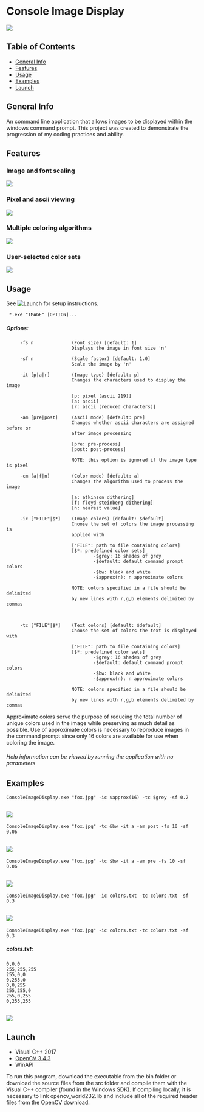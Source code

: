 # Console Image Display
![](/images/main_image.png)
## Table of Contents
* [General Info](#general-info)
* [Features](#features)
* [Usage](#usage)
* [Examples](#examples)
* [Launch](#launch)

## General Info
An command line application that allows images to be displayed within the windows command prompt. This project was created to demonstrate the progression of my coding practices and ability.

## Features
### Image and font scaling
![](/images/scaling.png)
### Pixel and ascii viewing
![](/images/image_type.png)
### Multiple coloring algorithms
![](/images/coloring_algorithms.png)
### User-selected color sets
![](/images/custom_colors.png)

## Usage
See ![Launch](#launch) for setup instructions.

     *.exe "IMAGE" [OPTION]...


##### Options:
```
     -fs n              (Font size) [default: 1]
                        Displays the image in font size 'n'
```
```
     -sf n              (Scale factor) [default: 1.0]
                        Scale the image by 'n'
```
```
     -it [p|a|r]        (Image type) [default: p]
                        Changes the characters used to display the image

                        [p: pixel (ascii 219)]
                        [a: ascii]
                        [r: ascii (reduced characters)]
```
```
     -am [pre|post]     (Ascii mode) [default: pre]
                        Changes whether ascii characters are assigned before or
                        after image processing

                        [pre: pre-process]
                        [post: post-process]

                        NOTE: this option is ignored if the image type is pixel
```
```
     -cm [a|f|n]        (Color mode) [default: a]
                        Changes the algorithm used to process the image

                        [a: atkinson dithering]
                        [f: floyd-steinberg dithering]
                        [n: nearest value]
```
```
     -ic ["FILE"|$*]    (Image colors) [default: $default]
                        Choose the set of colors the image processing is
                        applied with
						
						["FILE": path to file containing colors]
                        [$*: predefined color sets]
                                -$grey: 16 shades of grey
                                -$default: default command prompt colors
                                -$bw: black and white
                                -$approx(n): n approximate colors
								
                        NOTE: colors specified in a file should be delimited
                        by new lines with r,g,b elements delimited by commas

                        
```
```
     -tc ["FILE"|$*]    (Text colors) [default: $default]
                        Choose the set of colors the text is displayed with

                        ["FILE": path to file containing colors]
                        [$*: predefined color sets]
                                -$grey: 16 shades of grey
                                -$default: default command prompt colors
                                -$bw: black and white
                                -$approx(n): n approximate colors
								
						NOTE: colors specified in a file should be delimited
                        by new lines with r,g,b elements delimited by commas
```
Approximate colors serve the purpose of reducing the total number of unique colors used in the image while preserving as much detail as possible. Use of approximate colors is necessary to reproduce images in the command prompt since only 16 colors are available for use when coloring the image.
###### Help information can be viewed by running the application with no parameters

## Examples
```
ConsoleImageDisplay.exe "fox.jpg" -ic $approx(16) -tc $grey -sf 0.2
```
![](images/example1.png)
---
```
ConsoleImageDisplay.exe "fox.jpg" -tc &bw -it a -am post -fs 10 -sf 0.06
```
![](images/example2.png)
---
```
ConsoleImageDisplay.exe "fox.jpg" -tc $bw -it a -am pre -fs 10 -sf 0.06
```
![](images/example3.png)
---
```
ConsoleImageDisplay.exe "fox.jpg" -ic colors.txt -tc colors.txt -sf 0.3
```
![](images/example4.png)
---
```
ConsoleImageDisplay.exe "fox.jpg" -ic colors.txt -tc colors.txt -sf 0.3
```
##### colors.txt:
```
0,0,0
255,255,255
255,0,0
0,255,0
0,0,255
255,255,0
255,0,255
0,255,255
```
![](images/example4.png)
---

## Launch

* Visual C++ 2017
* [OpenCV 3.4.3](https://opencv.org/releases/page/3/)
* WinAPI

To run this program, download the executable from the bin folder or download the source files from the src folder and compile them with the Visual C++ compiler (found in the Windows SDK). If compiling locally, it is necessary to link opencv_world232.lib and include all of the required header files from the OpenCV download.
